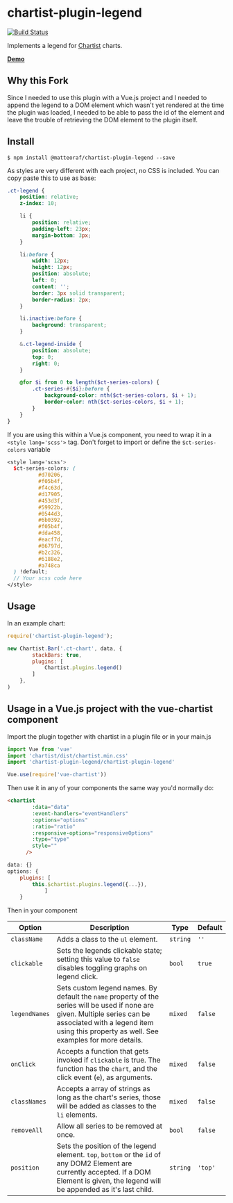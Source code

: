 # chartist-plugin-legend

[![Build Status](https://travis-ci.org/matteoraf/chartist-plugin-legend.svg?branch=master)](https://travis-ci.org/CodeYellowBV/chartist-plugin-legend)

Implements a legend for [Chartist](https://github.com/gionkunz/chartist-js) charts.

**[Demo](https://codeyellowbv.github.io/chartist-plugin-legend/)**

## Why this Fork

Since I needed to use this plugin with a Vue.js project and I needed to append the legend to a DOM element which wasn't yet rendered at the time the plugin was loaded, 
I needed to be able to pass the id of the element and leave the trouble of retrieving the DOM element to the plugin itself.

## Install

```
$ npm install @matteoraf/chartist-plugin-legend --save
```

As styles are very different with each project, no CSS is included. You can copy paste this to use as base:

```scss
.ct-legend {
    position: relative;
    z-index: 10;

    li {
        position: relative;
        padding-left: 23px;
        margin-bottom: 3px;
    }

    li:before {
        width: 12px;
        height: 12px;
        position: absolute;
        left: 0;
        content: '';
        border: 3px solid transparent;
        border-radius: 2px;
    }

    li.inactive:before {
        background: transparent;
    }

    &.ct-legend-inside {
        position: absolute;
        top: 0;
        right: 0;
    }

    @for $i from 0 to length($ct-series-colors) {
        .ct-series-#{$i}:before {
            background-color: nth($ct-series-colors, $i + 1);
            border-color: nth($ct-series-colors, $i + 1);
        }
    }
}
```

If you are using this within a Vue.js component, you need to wrap it in a `<style lang='scss'>` tag.
Don't forget to import or define the `$ct-series-colors` variable


```scss
<style lang='scss'>
  $ct-series-colors: (
          #d70206,
          #f05b4f,
          #f4c63d,
          #d17905,
          #453d3f,
          #59922b,
          #0544d3,
          #6b0392,
          #f05b4f,
          #dda458,
          #eacf7d,
          #86797d,
          #b2c326,
          #6188e2,
          #a748ca
  ) !default;
  // Your scss code here
</style>
```


## Usage

In an example chart:

```js
require('chartist-plugin-legend');

new Chartist.Bar('.ct-chart', data, {
        stackBars: true,
        plugins: [
            Chartist.plugins.legend()
        ]
    },
)
```

## Usage in a Vue.js project with the vue-chartist component

Import the plugin together with chartist in a plugin file or in your main.js
```js
import Vue from 'vue'
import 'chartist/dist/chartist.min.css'
import 'chartist-plugin-legend/chartist-plugin-legend'

Vue.use(require('vue-chartist'))
```

Then use it in any of your components the same way you'd normally do:

```html
<chartist
        :data="data"
        :event-handlers="eventHandlers"
        :options="options"
        :ratio="ratio"
        :responsive-options="responsiveOptions"
        :type="type"
        style=""
      />
```

```js
data: {}
options: {
    plugins: [
        this.$chartist.plugins.legend({...}),
            ]
    }
```

Then in your component

| __Option__ | __Description__ | __Type__ | __Default__ |
| ---        | ---             | ---      | ---         |
| `className` | Adds a class to the `ul` element. | `string` | `''` |
| `clickable` | Sets the legends clickable state; setting this value to `false` disables toggling graphs on legend click. | `bool` | `true` |
| `legendNames` | Sets custom legend names. By default the `name` property of the series will be used if none are given. Multiple series can be associated with a legend item using this property as well. See examples for more details. | `mixed` | `false` |
| `onClick` | Accepts a function that gets invoked if `clickable` is true. The function has the `chart`, and the click event (`e`), as arguments. | `mixed` | `false` |
| `classNames` | Accepts a array of strings as long as the chart's series, those will be added as classes to the `li` elements. | `mixed` | `false` |
| `removeAll` | Allow all series to be removed at once. | `bool` | `false` |
| `position` | Sets the position of the legend element. `top`, `bottom` or the `id` of any DOM2 Element are currently accepted. If a DOM Element is given, the legend will be appended as it's last child. | `string` | `'top'` |
